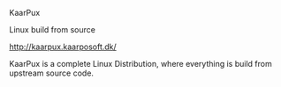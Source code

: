 KaarPux

Linux build from source

http://kaarpux.kaarposoft.dk/

KaarPux is a complete Linux Distribution, where everything is build from upstream source code. 
